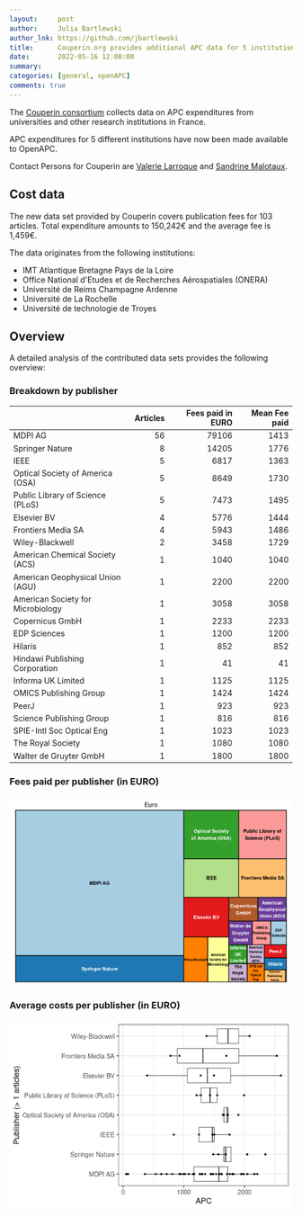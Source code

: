 ```yaml
---
layout:     post
author:     Julia Bartlewski
author_lnk: https://github.com/jbartlewski
title:      Couperin.org provides additional APC data for 5 institutions
date:       2022-05-16 12:00:00
summary:    
categories: [general, openAPC]
comments: true
---
```





The [Couperin consortium](https://couperin.org) collects data on APC expenditures from universities and other research institutions in France. 

APC expenditures for 5 different institutions have now been made available to OpenAPC.

Contact Persons for Couperin are [Valerie Larroque](mailto:valerie.larroque@couperin.org) and [Sandrine Malotaux](mailto:sandrine.malotaux@inp-toulouse.fr).

## Cost data



The new data set provided by Couperin covers publication fees for 103 articles. Total expenditure amounts to 150,242€ and the average fee is 1,459€.

The data originates from the following institutions:

- IMT Atlantique Bretagne Pays de la Loire
- Office National d'Etudes et de Recherches Aérospatiales (ONERA)
- Université de Reims Champagne Ardenne
- Université de La Rochelle
- Université de technologie de Troyes


## Overview

A detailed analysis of the contributed data sets provides the following overview:

### Breakdown by publisher


|                                  | Articles| Fees paid in EURO| Mean Fee paid|
|:---------------------------------|--------:|-----------------:|-------------:|
|MDPI AG                           |       56|             79106|          1413|
|Springer Nature                   |        8|             14205|          1776|
|IEEE                              |        5|              6817|          1363|
|Optical Society of America (OSA)  |        5|              8649|          1730|
|Public Library of Science (PLoS)  |        5|              7473|          1495|
|Elsevier BV                       |        4|              5776|          1444|
|Frontiers Media SA                |        4|              5943|          1486|
|Wiley-Blackwell                   |        2|              3458|          1729|
|American Chemical Society (ACS)   |        1|              1040|          1040|
|American Geophysical Union (AGU)  |        1|              2200|          2200|
|American Society for Microbiology |        1|              3058|          3058|
|Copernicus GmbH                   |        1|              2233|          2233|
|EDP Sciences                      |        1|              1200|          1200|
|Hilaris                           |        1|               852|           852|
|Hindawi Publishing Corporation    |        1|                41|            41|
|Informa UK Limited                |        1|              1125|          1125|
|OMICS Publishing Group            |        1|              1424|          1424|
|PeerJ                             |        1|               923|           923|
|Science Publishing Group          |        1|               816|           816|
|SPIE-Intl Soc Optical Eng         |        1|              1023|          1023|
|The Royal Society                 |        1|              1080|          1080|
|Walter de Gruyter GmbH            |        1|              1800|          1800|

### Fees paid per publisher (in EURO)

![plot of chunk tree_couperin_2022_05_16_full](/figure/tree_couperin_2022_05_16_full-1.png)

###  Average costs per publisher (in EURO)

![plot of chunk box_couperin_2022_05_16_publisher_full](/figure/box_couperin_2022_05_16_publisher_full-1.png)
